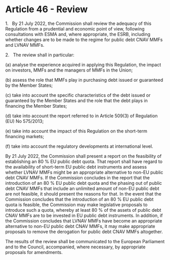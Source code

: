 # Article 46 - Review


1.   By 21 July 2022, the Commission shall review the adequacy of this Regulation from a prudential and economic point of view, following consultations with ESMA and, where appropriate, the ESRB, including whether changes are to be made to the regime for public debt CNAV MMFs and LVNAV MMFs.

2.   The review shall in particular:

(a) analyse the experience acquired in applying this Regulation, the impact on investors, MMFs and the managers of MMFs in the Union;

(b) assess the role that MMFs play in purchasing debt issued or guaranteed by the Member States;

(c) take into account the specific characteristics of the debt issued or guaranteed by the Member States and the role that the debt plays in financing the Member States;

(d) take into account the report referred to in Article 509(3) of Regulation (EU) No 575/2013;

(e) take into account the impact of this Regulation on the short-term financing markets;

(f) take into account the regulatory developments at international level.

By 21 July 2022, the Commission shall present a report on the feasibility of establishing an 80 % EU public debt quota. That report shall have regard to the availability of short-term EU public debt instruments and assess whether LVNAV MMFs might be an appropriate alternative to non-EU public debt CNAV MMFs. If the Commission concludes in the report that the introduction of an 80 % EU public debt quota and the phasing out of public debt CNAV MMFs that include an unlimited amount of non-EU public debt are not feasible, it should present the reasons for that. In the event that the Commission concludes that the introduction of an 80 % EU public debt quota is feasible, the Commission may make legislative proposals to introduce such a quota, whereby at least 80 % of the assets of public debt CNAV MMFs are to be invested in EU public debt instruments. In addition, if the Commission concludes that LVNAV MMFs have become an appropriate alternative to non-EU public debt CNAV MMFs, it may make appropriate proposals to remove the derogation for public debt CNAV MMFs altogether.

The results of the review shall be communicated to the European Parliament and to the Council, accompanied, where necessary, by appropriate proposals for amendments.

